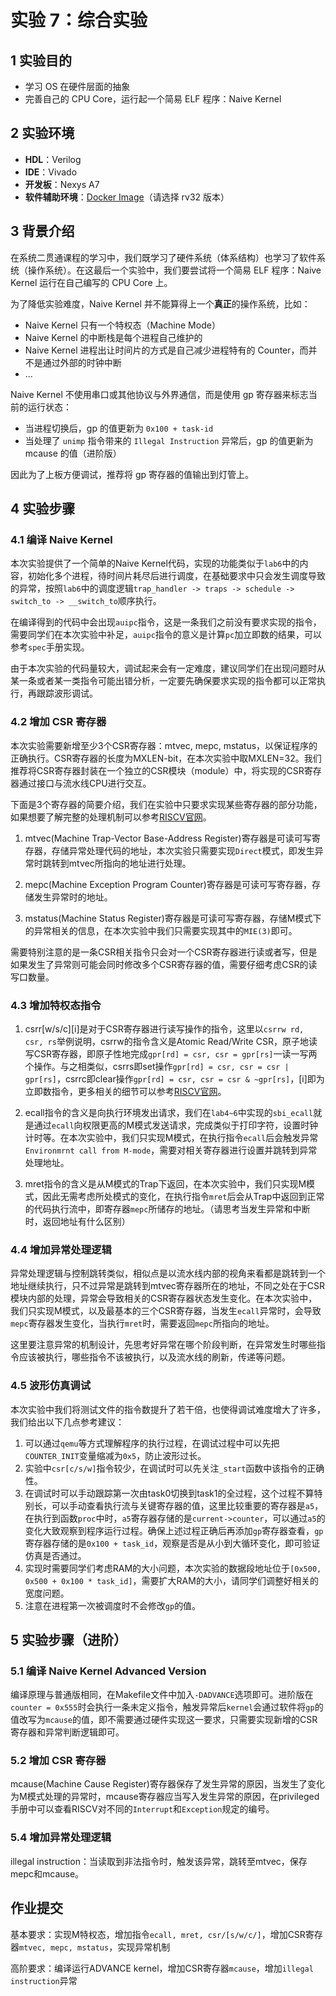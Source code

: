 # 实验 7：综合实验

## 1 实验目的

- 学习 OS 在硬件层面的抽象
- 完善自己的 CPU Core，运行起一个简易 ELF 程序：Naive Kernel

## 2 实验环境

- **HDL**：Verilog
- **IDE**：Vivado
- **开发板**：Nexys A7
- **软件辅助环境**：[Docker Image](https://hub.docker.com/r/alphavake/oslab)（请选择 rv32 版本）

## 3 背景介绍

在系统二贯通课程的学习中，我们既学习了硬件系统（体系结构）也学习了软件系统（操作系统）。在这最后一个实验中，我们要尝试将一个简易 ELF 程序：Naive Kernel 运行在自己编写的 CPU Core 上。

为了降低实验难度，Naive Kernel 并不能算得上一个**真正**的操作系统，比如：

- Naive Kernel 只有一个特权态（Machine Mode）
- Naive Kernel 的中断栈是每个进程自己维护的
- Naive Kernel 进程出让时间片的方式是自己减少进程特有的 Counter，而并不是通过外部的时钟中断
- ...

Naive Kernel 不使用串口或其他协议与外界通信，而是使用 gp 寄存器来标志当前的运行状态：

- 当进程切换后，gp 的值更新为 `0x100 + task-id`
- 当处理了 `unimp` 指令带来的 `Illegal Instruction` 异常后，gp 的值更新为 mcause 的值（进阶版）

因此为了上板方便调试，推荐将 gp 寄存器的值输出到灯管上。

## 4 实验步骤

### 4.1 编译 Naive Kernel

本次实验提供了一个简单的Naive Kernel代码，实现的功能类似于`lab6`中的内容，初始化多个进程，待时间片耗尽后进行调度，在基础要求中只会发生调度导致的异常，按照`lab6`中的调度逻辑`trap_handler -> traps -> schedule -> switch_to -> __switch_to`顺序执行。

在编译得到的代码中会出现`auipc`指令，这是一条我们之前没有要求实现的指令，需要同学们在本次实验中补足，`auipc`指令的意义是计算`pc`加立即数的结果，可以参考`spec`手册实现。

由于本次实验的代码量较大，调试起来会有一定难度，建议同学们在出现问题时从某一条或者某一类指令可能出错分析，一定要先确保要求实现的指令都可以正常执行，再跟踪波形调试。

### 4.2 增加 CSR 寄存器

本次实验需要新增至少3个CSR寄存器：mtvec, mepc, mstatus，以保证程序的正确执行。CSR寄存器的长度为MXLEN-bit，在本次实验中取MXLEN=32。我们推荐将CSR寄存器封装在一个独立的CSR模块（module）中，将实现的CSR寄存器通过接口与流水线CPU进行交互。

下面是3个寄存器的简要介绍，我们在实验中只要求实现某些寄存器的部分功能，如果想要了解完整的处理机制可以参考[RISCV官网](https://github.com/riscv/riscv-isa-manual/releases/download/Priv-v1.12/riscv-privileged-20211203.pdf)。

1. mtvec(Machine Trap-Vector Base-Address Register)寄存器是可读可写寄存器，存储异常处理代码的地址，本次实验只需要实现`Direct`模式，即发生异常时跳转到mtvec所指向的地址进行处理。

2. mepc(Machine Exception Program Counter)寄存器是可读可写寄存器，存储发生异常时的地址。

3. mstatus(Machine Status Register)寄存器是可读可写寄存器，存储M模式下的异常相关的信息，在本次实验中我们只需要实现其中的`MIE(3)`即可。

需要特别注意的是一条CSR相关指令只会对一个CSR寄存器进行读或者写，但是如果发生了异常则可能会同时修改多个CSR寄存器的值，需要仔细考虑CSR的读写口数量。

### 4.3 增加特权态指令

1. csrr\[w/s/c\]\[i\]是对于CSR寄存器进行读写操作的指令，这里以`csrrw rd, csr, rs`举例说明，csrrw的指令含义是Atomic Read/Write CSR，原子地读写CSR寄存器，即原子性地完成`gpr[rd] = csr, csr = gpr[rs]`一读一写两个操作。与之相类似，csrrs即set操作`gpr[rd] = csr, csr = csr | gpr[rs]`，csrrc即clear操作`gpr[rd] = csr, csr = csr & ~gpr[rs]`，\[i\]即为立即数指令，更多相关的细节可以参考[RISCV官网](https://github.com/riscv/riscv-isa-manual/releases/download/Ratified-IMAFDQC/riscv-spec-20191213.pdf)。

2. ecall指令的含义是向执行环境发出请求，我们在`lab4~6`中实现的`sbi_ecall`就是通过`ecall`向权限更高的M模式发送请求，完成类似于打印字符，设置时钟计时等。在本次实验中，我们只实现M模式，在执行指令`ecall`后会触发异常`Environmrnt call from M-mode`，需要对相关寄存器进行设置并跳转到异常处理地址。

3. mret指令的含义是从M模式的Trap下返回，在本次实验中，我们只实现M模式，因此无需考虑所处模式的变化，在执行指令`mret`后会从Trap中返回到正常的代码执行流中，即寄存器`mepc`所储存的地址。（请思考当发生异常和中断时，返回地址有什么区别）


### 4.4 增加异常处理逻辑

异常处理逻辑与控制跳转类似，相似点是以流水线内部的视角来看都是跳转到一个地址继续执行，只不过异常是跳转到mtvec寄存器所在的地址，不同之处在于CSR模块内部的处理，异常会导致相关的CSR寄存器状态发生变化。在本次实验中，我们只实现M模式，以及最基本的三个CSR寄存器，当发生`ecall`异常时，会导致`mepc`寄存器发生变化，当执行`mret`时，需要返回`mepc`所指向的地址。

这里要注意异常的机制设计，先思考好异常在哪个阶段判断，在异常发生时哪些指令应该被执行，哪些指令不该被执行，以及流水线的刷新，传递等问题。

### 4.5 波形仿真调试

本次实验中我们将测试文件的指令数提升了若干倍，也使得调试难度增大了许多，我们给出以下几点参考建议：

1. 可以通过`qemu`等方式理解程序的执行过程，在调试过程中可以先把`COUNTER_INIT`变量缩减为`0x5`，防止波形过长。
2. 实验中`csr[c/s/w]`指令较少，在调试时可以先关注`_start`函数中该指令的正确性。
3. 在调试时可以手动跟踪第一次由task0切换到task1的全过程，这个过程不算特别长，可以手动查看执行流与关键寄存器的值，这里比较重要的寄存器是`a5`，在执行到函数`proc`中时，`a5`寄存器存储的是`current->counter`，可以通过`a5`的变化大致观察到程序运行过程。确保上述过程正确后再添加`gp`寄存器查看，`gp`寄存器存储的是`0x100 + task_id`，观察是否是从小到大循环变化，即可验证仿真是否通过。
4. 实现时需要同学们考虑RAM的大小问题，本次实验的数据段地址位于`[0x500, 0x500 + 0x100 * task_id]`，需要扩大RAM的大小，请同学们调整好相关的宽度问题。
5. 注意在进程第一次被调度时不会修改`gp`的值。

## 5 实验步骤（进阶）

### 5.1 编译 Naive Kernel Advanced Version

编译原理与普通版相同，在Makefile文件中加入`-DADVANCE`选项即可。进阶版在`counter = 0x555`时会执行一条未定义指令，触发异常后`kernel`会通过软件将`gp`的值改写为`mcause`的值，即不需要通过硬件实现这一要求，只需要实现新增的CSR寄存器和异常判断逻辑即可。

### 5.2 增加 CSR 寄存器

mcause(Machine Cause Register)寄存器保存了发生异常的原因，当发生了变化为M模式处理的异常时，mcause寄存器应当写入发生异常的原因，在privileged手册中可以查看RISCV对不同的`Interrupt`和`Exception`规定的编号。

### 5.4 增加异常处理逻辑

illegal instruction：当读取到非法指令时，触发该异常，跳转至mtvec，保存mepc和mcause。


## 作业提交



基本要求：实现M特权态，增加指令`ecall, mret, csr/[s/w/c/]`，增加CSR寄存器`mtvec, mepc, mstatus`，实现异常机制

高阶要求：编译运行ADVANCE kernel，增加CSR寄存器`mcause`，增加`illegal instruction`异常
